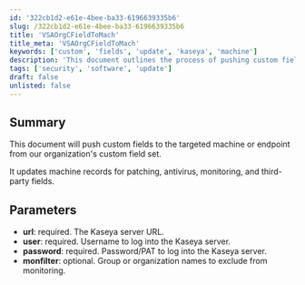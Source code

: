 ```yaml
---
id: '322cb1d2-e61e-4bee-ba33-6196639335b6'
slug: /322cb1d2-e61e-4bee-ba33-6196639335b6
title: 'VSAOrgCFieldToMach'
title_meta: 'VSAOrgCFieldToMach'
keywords: ['custom', 'fields', 'update', 'kaseya', 'machine']
description: 'This document outlines the process of pushing custom fields to targeted machines or endpoints from the organization’s custom field set within Kaseya VSA. It includes details on updating machine records for patching, antivirus, monitoring, and third-party fields, along with the required parameters for executing the update.'
tags: ['security', 'software', 'update']
draft: false
unlisted: false
---
```


## Summary

This document will push custom fields to the targeted machine or endpoint from our organization's custom field set.

It updates machine records for patching, antivirus, monitoring, and third-party fields.

## Parameters

- **url**: required. The Kaseya server URL.  
- **user**: required. Username to log into the Kaseya server.  
- **password**: required. Password/PAT to log into the Kaseya server.  
- **monfilter**: optional. Group or organization names to exclude from monitoring.  


